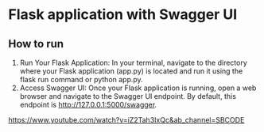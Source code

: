 # Flask application with Swagger UI

## How to run
1. Run Your Flask Application: In your terminal, navigate to the directory where your Flask application (app.py) is located and run it using the flask run command or python app.py.
2. Access Swagger UI: Once your Flask application is running, open a web browser and navigate to the Swagger UI endpoint. By default, this endpoint is http://127.0.0.1:5000/swagger.



https://www.youtube.com/watch?v=iZ2Tah3IxQc&ab_channel=SBCODE